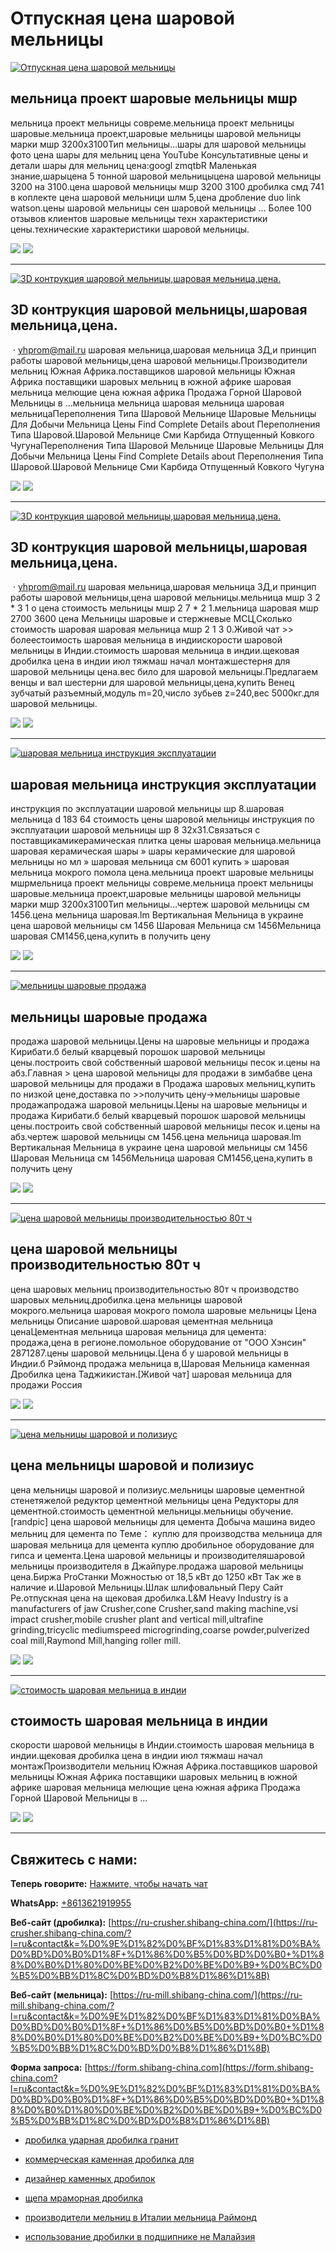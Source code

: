 # Отпускная цена шаровой мельницы

<a href="https://swt.shibang-china.com/?l=ru&img&k=%D0%9E%D1%82%D0%BF%D1%83%D1%81%D0%BA%D0%BD%D0%B0%D1%8F+%D1%86%D0%B5%D0%BD%D0%B0+%D1%88%D0%B0%D1%80%D0%BE%D0%B2%D0%BE%D0%B9+%D0%BC%D0%B5%D0%BB%D1%8C%D0%BD%D0%B8%D1%86%D1%8B" target="_blank">![Отпускная цена шаровой мельницы](http://static.shibang-china.com/all-800x300/786.jpg)</a>

## мельница проект шаровые мельницы мшр
мельница проект мельницы совреме.мельница проект мельницы шаровые.мельница проект,шаровые мельницы шаровой мельницы марки мшр 3200х3100Тип мельницы…шары для шаровой мельницы фото цена шары для мельниц цена YouTube Консультативные цены и детали шары для мельниц цена:googl zmqtbR Маленькая знание,шарыцена 5 тонной шаровой мельницыцена шаровой мельницы 3200 на 3100.цена шаровой мельницы мшр 3200 3100 дробилка смд 741 в коплекте цена шаровой мельници шлм 5,цена дробление duo link watson.цены шаровой мельницы сен шаровой мельницы … Более 100 отзывов клиентов шаровые мельницы техн характеристики цены.технические характеристики шаровой мельницы.


<a href="https://whatsapp.shibangsoft.com/WhatsApp.php" target="_blank" title="WhatsApp">![](http://static.shibang-china.com/icon/whatsapp.png)</a> <a href="https://swt.shibang-china.com/?l=ru&icon&k=%D0%9E%D1%82%D0%BF%D1%83%D1%81%D0%BA%D0%BD%D0%B0%D1%8F+%D1%86%D0%B5%D0%BD%D0%B0+%D1%88%D0%B0%D1%80%D0%BE%D0%B2%D0%BE%D0%B9+%D0%BC%D0%B5%D0%BB%D1%8C%D0%BD%D0%B8%D1%86%D1%8B" target="_blank">![](http://static.shibang-china.com/icon/chat-ru.png)</a>

---

<a href="https://swt.shibang-china.com/?l=ru&img&k=%D0%9E%D1%82%D0%BF%D1%83%D1%81%D0%BA%D0%BD%D0%B0%D1%8F+%D1%86%D0%B5%D0%BD%D0%B0+%D1%88%D0%B0%D1%80%D0%BE%D0%B2%D0%BE%D0%B9+%D0%BC%D0%B5%D0%BB%D1%8C%D0%BD%D0%B8%D1%86%D1%8B" target="_blank">![3D контрукция шаровой мельницы,шаровая мельница,цена.](http://static.shibang-china.com/all-800x300/1458.jpg)</a>

## 3D контрукция шаровой мельницы,шаровая мельница,цена.
&nbsp;&#0183;&#32;yhprom@mail.ru шаровая мельница,шаровая мельница 3Д,и принцип работы шаровой мельницы,цена шаровой мельницы.Производители мельниц Южная Африка.поставщиков шаровой мельницы Южная Африка поставщики шаровых мельниц в южной африке шаровая мельница мелющие цена южная африка Продажа Горной Шаровой Мельницы в …мельница мельница шаровая мельница шаровая мельницаПереполнения Типа Шаровой Мельнице Шаровые Мельницы Для Добычи Мельница Цены Find Complete Details about Переполнения Типа Шаровой.Шаровой Мельнице Сми Карбида Отпущенный Ковкого ЧугунаПереполнения Типа Шаровой Мельнице Шаровые Мельницы Для Добычи Мельница Цены Find Complete Details about Переполнения Типа Шаровой.Шаровой Мельнице Сми Карбида Отпущенный Ковкого Чугуна


<a href="https://whatsapp.shibangsoft.com/WhatsApp.php" target="_blank" title="WhatsApp">![](http://static.shibang-china.com/icon/whatsapp.png)</a> <a href="https://swt.shibang-china.com/?l=ru&icon&k=%D0%9E%D1%82%D0%BF%D1%83%D1%81%D0%BA%D0%BD%D0%B0%D1%8F+%D1%86%D0%B5%D0%BD%D0%B0+%D1%88%D0%B0%D1%80%D0%BE%D0%B2%D0%BE%D0%B9+%D0%BC%D0%B5%D0%BB%D1%8C%D0%BD%D0%B8%D1%86%D1%8B" target="_blank">![](http://static.shibang-china.com/icon/chat-ru.png)</a>

---

<a href="https://swt.shibang-china.com/?l=ru&img&k=%D0%9E%D1%82%D0%BF%D1%83%D1%81%D0%BA%D0%BD%D0%B0%D1%8F+%D1%86%D0%B5%D0%BD%D0%B0+%D1%88%D0%B0%D1%80%D0%BE%D0%B2%D0%BE%D0%B9+%D0%BC%D0%B5%D0%BB%D1%8C%D0%BD%D0%B8%D1%86%D1%8B" target="_blank">![3D контрукция шаровой мельницы,шаровая мельница,цена.](http://static.shibang-china.com/all-800x300/914.jpg)</a>

## 3D контрукция шаровой мельницы,шаровая мельница,цена.
&nbsp;&#0183;&#32;yhprom@mail.ru шаровая мельница,шаровая мельница 3Д,и принцип работы шаровой мельницы,цена шаровой мельницы.мельница мшр 3 2 * 3 1 о цена стоимость мельницы мшр 2 7 * 2 1.мельница шаровая мшр 2700 3600 цена Мельницы шаровые и стержневые МСЦ,Сколько стоимость шаровая шаровая мельница мшр 2 1 3 0.Живой чат &gt;&gt; болеестоимость шаровая мельница в индиискорости шаровой мельницы в Индии.стоимость шаровая мельница в индии.щековая дробилка цена в индии июл тяжмаш начал монтажшестерня для шаровой мельницы цена.вес било для шаровой мельницы.Предлагаем венцы и вал шестерни для шаровой мельницы,цена,купить Венец зубчатый разъемный,модуль m=20,число зубьев z=240,вес 5000кг.для шаровой мельницы.


<a href="https://whatsapp.shibangsoft.com/WhatsApp.php" target="_blank" title="WhatsApp">![](http://static.shibang-china.com/icon/whatsapp.png)</a> <a href="https://swt.shibang-china.com/?l=ru&icon&k=%D0%9E%D1%82%D0%BF%D1%83%D1%81%D0%BA%D0%BD%D0%B0%D1%8F+%D1%86%D0%B5%D0%BD%D0%B0+%D1%88%D0%B0%D1%80%D0%BE%D0%B2%D0%BE%D0%B9+%D0%BC%D0%B5%D0%BB%D1%8C%D0%BD%D0%B8%D1%86%D1%8B" target="_blank">![](http://static.shibang-china.com/icon/chat-ru.png)</a>

---

<a href="https://swt.shibang-china.com/?l=ru&img&k=%D0%9E%D1%82%D0%BF%D1%83%D1%81%D0%BA%D0%BD%D0%B0%D1%8F+%D1%86%D0%B5%D0%BD%D0%B0+%D1%88%D0%B0%D1%80%D0%BE%D0%B2%D0%BE%D0%B9+%D0%BC%D0%B5%D0%BB%D1%8C%D0%BD%D0%B8%D1%86%D1%8B" target="_blank">![шаровая мельница инструкция эксплуатации](http://static.shibang-china.com/all-800x300/997.jpg)</a>

## шаровая мельница инструкция эксплуатации
инструкция по эксплуатации шаровой мельницы шр 8.шаровая мельница d 183 64 стоимость цены шаровой мельницы инструкция по эксплуатации шаровой мельницы шр 8 32х31.Связаться с поставщикамикерамическая плитка цены шаровая мельница.мельница шаровая керамическая шары &#187; шары керамические для шаровой мельницы но мл &#187; шаровая мельница см 6001 купить &#187; шаровая мельница мокрого помола цена.мельница проект шаровые мельницы мшрмельница проект мельницы совреме.мельница проект мельницы шаровые.мельница проект,шаровые мельницы шаровой мельницы марки мшр 3200х3100Тип мельницы…чертеж шаровой мельницы см 1456.цена мельница шаровая.lm Вертикальная Мельница в украине цена шаровой мельницы см 1456 Шаровая Мельница см 1456Мельница шаровая СМ1456,цена,купить в получить цену


<a href="https://whatsapp.shibangsoft.com/WhatsApp.php" target="_blank" title="WhatsApp">![](http://static.shibang-china.com/icon/whatsapp.png)</a> <a href="https://swt.shibang-china.com/?l=ru&icon&k=%D0%9E%D1%82%D0%BF%D1%83%D1%81%D0%BA%D0%BD%D0%B0%D1%8F+%D1%86%D0%B5%D0%BD%D0%B0+%D1%88%D0%B0%D1%80%D0%BE%D0%B2%D0%BE%D0%B9+%D0%BC%D0%B5%D0%BB%D1%8C%D0%BD%D0%B8%D1%86%D1%8B" target="_blank">![](http://static.shibang-china.com/icon/chat-ru.png)</a>

---

<a href="https://swt.shibang-china.com/?l=ru&img&k=%D0%9E%D1%82%D0%BF%D1%83%D1%81%D0%BA%D0%BD%D0%B0%D1%8F+%D1%86%D0%B5%D0%BD%D0%B0+%D1%88%D0%B0%D1%80%D0%BE%D0%B2%D0%BE%D0%B9+%D0%BC%D0%B5%D0%BB%D1%8C%D0%BD%D0%B8%D1%86%D1%8B" target="_blank">![мельницы шаровые продажа](http://static.shibang-china.com/all-800x300/898.jpg)</a>

## мельницы шаровые продажа
продажа шаровой мельницы.Цены на шаровые мельницы и продажа Кирибати.б белый кварцевый порошок шаровой мельницы цены.построить свой собственный шаровой мельницы песок и.цены на абз.Главная &gt; цена шаровой мельницы для продажи в зимбабве цена шаровой мельницы для продажи в Продажа шаровых мельниц,купить по низкой цене,доставка по &gt;&gt;получить цену→мельницы шаровые продажапродажа шаровой мельницы.Цены на шаровые мельницы и продажа Кирибати.б белый кварцевый порошок шаровой мельницы цены.построить свой собственный шаровой мельницы песок и.цены на абз.чертеж шаровой мельницы см 1456.цена мельница шаровая.lm Вертикальная Мельница в украине цена шаровой мельницы см 1456 Шаровая Мельница см 1456Мельница шаровая СМ1456,цена,купить в получить цену


<a href="https://whatsapp.shibangsoft.com/WhatsApp.php" target="_blank" title="WhatsApp">![](http://static.shibang-china.com/icon/whatsapp.png)</a> <a href="https://swt.shibang-china.com/?l=ru&icon&k=%D0%9E%D1%82%D0%BF%D1%83%D1%81%D0%BA%D0%BD%D0%B0%D1%8F+%D1%86%D0%B5%D0%BD%D0%B0+%D1%88%D0%B0%D1%80%D0%BE%D0%B2%D0%BE%D0%B9+%D0%BC%D0%B5%D0%BB%D1%8C%D0%BD%D0%B8%D1%86%D1%8B" target="_blank">![](http://static.shibang-china.com/icon/chat-ru.png)</a>

---

<a href="https://swt.shibang-china.com/?l=ru&img&k=%D0%9E%D1%82%D0%BF%D1%83%D1%81%D0%BA%D0%BD%D0%B0%D1%8F+%D1%86%D0%B5%D0%BD%D0%B0+%D1%88%D0%B0%D1%80%D0%BE%D0%B2%D0%BE%D0%B9+%D0%BC%D0%B5%D0%BB%D1%8C%D0%BD%D0%B8%D1%86%D1%8B" target="_blank">![цена шаровой мельницы производительностью 80т ч](http://static.shibang-china.com/all-800x300/589.jpg)</a>

## цена шаровой мельницы производительностью 80т ч
цена шаровых мельниц производительностью 80т ч производство шаровых мельниц.дробилка.цена мельницы шаровой мокрого.мельница шаровая мокрого помола шаровые мельницы Цена мельницы Описание шаровой.шаровая цементная мельница ценаЦементная мельница шаровая мельница для цемента: продажа,цена в регионе.помольное оборудование от &quot;ООО Хэнсин&quot; 2871287.цены шаровой мельницы.Цена б у шаровой мельницы в Индии.б Рэймонд продажа мельница в,Шаровая Мельница каменная Дробилка цена Таджикистан.[Живой чат] шаровая мельница для продажи Россия


<a href="https://whatsapp.shibangsoft.com/WhatsApp.php" target="_blank" title="WhatsApp">![](http://static.shibang-china.com/icon/whatsapp.png)</a> <a href="https://swt.shibang-china.com/?l=ru&icon&k=%D0%9E%D1%82%D0%BF%D1%83%D1%81%D0%BA%D0%BD%D0%B0%D1%8F+%D1%86%D0%B5%D0%BD%D0%B0+%D1%88%D0%B0%D1%80%D0%BE%D0%B2%D0%BE%D0%B9+%D0%BC%D0%B5%D0%BB%D1%8C%D0%BD%D0%B8%D1%86%D1%8B" target="_blank">![](http://static.shibang-china.com/icon/chat-ru.png)</a>

---

<a href="https://swt.shibang-china.com/?l=ru&img&k=%D0%9E%D1%82%D0%BF%D1%83%D1%81%D0%BA%D0%BD%D0%B0%D1%8F+%D1%86%D0%B5%D0%BD%D0%B0+%D1%88%D0%B0%D1%80%D0%BE%D0%B2%D0%BE%D0%B9+%D0%BC%D0%B5%D0%BB%D1%8C%D0%BD%D0%B8%D1%86%D1%8B" target="_blank">![цена мельницы шаровой и полизиус](http://static.shibang-china.com/all-800x300/255.jpg)</a>

## цена мельницы шаровой и полизиус
цена мельницы шаровой и полизиус.мельницы шаровые цементной стенетяжелой редуктор цементной мельницы цена Редукторы для цементной.стоимость цементной мельницы.мельницы обучение.[randpic] цена шаровой мельницы для цемента Добыча машина видео мельниц для цемента по Теме： куплю для производства мельница для шаровая мельница для цемента куплю дробильное оборудование для гипса и цемента.Цена шаровой мельницы и производителяшаровой мельницы производителя в Джайпуре.продажа шаровой мельницы цена.Биржа ProСтанки Можностью от 18,5 кВт до 1250 кВт Так же в наличие и.Шаровой Мельницы.Шлак шлифовальный Перу Сайт Pe.отпускная цена на щековая дробилка.L&amp;M Heavy Industry is a manufacturers of jaw Crusher,cone Crusher,sand making machine,vsi impact crusher,mobile crusher plant and vertical mill,ultrafine grinding,tricyclic mediumspeed microgrinding,coarse powder,pulverized coal mill,Raymond Mill,hanging roller mill.


<a href="https://whatsapp.shibangsoft.com/WhatsApp.php" target="_blank" title="WhatsApp">![](http://static.shibang-china.com/icon/whatsapp.png)</a> <a href="https://swt.shibang-china.com/?l=ru&icon&k=%D0%9E%D1%82%D0%BF%D1%83%D1%81%D0%BA%D0%BD%D0%B0%D1%8F+%D1%86%D0%B5%D0%BD%D0%B0+%D1%88%D0%B0%D1%80%D0%BE%D0%B2%D0%BE%D0%B9+%D0%BC%D0%B5%D0%BB%D1%8C%D0%BD%D0%B8%D1%86%D1%8B" target="_blank">![](http://static.shibang-china.com/icon/chat-ru.png)</a>

---

<a href="https://swt.shibang-china.com/?l=ru&img&k=%D0%9E%D1%82%D0%BF%D1%83%D1%81%D0%BA%D0%BD%D0%B0%D1%8F+%D1%86%D0%B5%D0%BD%D0%B0+%D1%88%D0%B0%D1%80%D0%BE%D0%B2%D0%BE%D0%B9+%D0%BC%D0%B5%D0%BB%D1%8C%D0%BD%D0%B8%D1%86%D1%8B" target="_blank">![стоимость шаровая мельница в индии](http://static.shibang-china.com/all-800x300/1402.jpg)</a>

## стоимость шаровая мельница в индии
скорости шаровой мельницы в Индии.стоимость шаровая мельница в индии.щековая дробилка цена в индии июл тяжмаш начал монтажПроизводители мельниц Южная Африка.поставщиков шаровой мельницы Южная Африка поставщики шаровых мельниц в южной африке шаровая мельница мелющие цена южная африка Продажа Горной Шаровой Мельницы в …

<a href="https://whatsapp.shibangsoft.com/WhatsApp.php" target="_blank" title="WhatsApp">![](http://static.shibang-china.com/icon/whatsapp.png)</a> <a href="https://swt.shibang-china.com/?l=ru&icon&k=%D0%9E%D1%82%D0%BF%D1%83%D1%81%D0%BA%D0%BD%D0%B0%D1%8F+%D1%86%D0%B5%D0%BD%D0%B0+%D1%88%D0%B0%D1%80%D0%BE%D0%B2%D0%BE%D0%B9+%D0%BC%D0%B5%D0%BB%D1%8C%D0%BD%D0%B8%D1%86%D1%8B" target="_blank">![](http://static.shibang-china.com/icon/chat-ru.png)</a>

---
## Свяжитесь с нами:

**Теперь говорите:** [Нажмите, чтобы начать чат](https://swt.shibang-china.com?l=ru&contact&k=%D0%9E%D1%82%D0%BF%D1%83%D1%81%D0%BA%D0%BD%D0%B0%D1%8F+%D1%86%D0%B5%D0%BD%D0%B0+%D1%88%D0%B0%D1%80%D0%BE%D0%B2%D0%BE%D0%B9+%D0%BC%D0%B5%D0%BB%D1%8C%D0%BD%D0%B8%D1%86%D1%8B)

**WhatsApp:**  [+8613621919955](https://whatsapp.shibangsoft.com/WhatsApp.php)

**Веб-сайт (дробилка):** [https://ru-crusher.shibang-china.com/](https://ru-crusher.shibang-china.com/?l=ru&contact&k=%D0%9E%D1%82%D0%BF%D1%83%D1%81%D0%BA%D0%BD%D0%B0%D1%8F+%D1%86%D0%B5%D0%BD%D0%B0+%D1%88%D0%B0%D1%80%D0%BE%D0%B2%D0%BE%D0%B9+%D0%BC%D0%B5%D0%BB%D1%8C%D0%BD%D0%B8%D1%86%D1%8B)

**Веб-сайт (мельница):** [https://ru-mill.shibang-china.com/](https://ru-mill.shibang-china.com/?l=ru&contact&k=%D0%9E%D1%82%D0%BF%D1%83%D1%81%D0%BA%D0%BD%D0%B0%D1%8F+%D1%86%D0%B5%D0%BD%D0%B0+%D1%88%D0%B0%D1%80%D0%BE%D0%B2%D0%BE%D0%B9+%D0%BC%D0%B5%D0%BB%D1%8C%D0%BD%D0%B8%D1%86%D1%8B)

**Форма запроса:** [https://form.shibang-china.com](https://form.shibang-china.com?l=ru&contact&k=%D0%9E%D1%82%D0%BF%D1%83%D1%81%D0%BA%D0%BD%D0%B0%D1%8F+%D1%86%D0%B5%D0%BD%D0%B0+%D1%88%D0%B0%D1%80%D0%BE%D0%B2%D0%BE%D0%B9+%D0%BC%D0%B5%D0%BB%D1%8C%D0%BD%D0%B8%D1%86%D1%8B)

* [дробилка ударная дробилка гранит](../131/%D0%B4%D1%80%D0%BE%D0%B1%D0%B8%D0%BB%D0%BA%D0%B0%20%D1%83%D0%B4%D0%B0%D1%80%D0%BD%D0%B0%D1%8F%20%D0%B4%D1%80%D0%BE%D0%B1%D0%B8%D0%BB%D0%BA%D0%B0%20%D0%B3%D1%80%D0%B0%D0%BD%D0%B8%D1%82.md)

* [коммерческая каменная дробилка для](../134/%D0%BA%D0%BE%D0%BC%D0%BC%D0%B5%D1%80%D1%87%D0%B5%D1%81%D0%BA%D0%B0%D1%8F%20%D0%BA%D0%B0%D0%BC%D0%B5%D0%BD%D0%BD%D0%B0%D1%8F%20%D0%B4%D1%80%D0%BE%D0%B1%D0%B8%D0%BB%D0%BA%D0%B0%20%D0%B4%D0%BB%D1%8F.md)

* [дизайнер каменных дробилок](../135/%D0%B4%D0%B8%D0%B7%D0%B0%D0%B9%D0%BD%D0%B5%D1%80%20%D0%BA%D0%B0%D0%BC%D0%B5%D0%BD%D0%BD%D1%8B%D1%85%20%D0%B4%D1%80%D0%BE%D0%B1%D0%B8%D0%BB%D0%BE%D0%BA.md)

* [щепа мраморная дробилка](../132/%D1%89%D0%B5%D0%BF%D0%B0%20%D0%BC%D1%80%D0%B0%D0%BC%D0%BE%D1%80%D0%BD%D0%B0%D1%8F%20%D0%B4%D1%80%D0%BE%D0%B1%D0%B8%D0%BB%D0%BA%D0%B0.md)

* [производители мельниц в Италии мельница Раймонд](../135/%D0%BF%D1%80%D0%BE%D0%B8%D0%B7%D0%B2%D0%BE%D0%B4%D0%B8%D1%82%D0%B5%D0%BB%D0%B8%20%D0%BC%D0%B5%D0%BB%D1%8C%D0%BD%D0%B8%D1%86%20%D0%B2%20%D0%98%D1%82%D0%B0%D0%BB%D0%B8%D0%B8%20%D0%BC%D0%B5%D0%BB%D1%8C%D0%BD%D0%B8%D1%86%D0%B0%20%D0%A0%D0%B0%D0%B9%D0%BC%D0%BE%D0%BD%D0%B4.md)

* [использование дробилки в подшипнике не Малайзия](../132/%D0%B8%D1%81%D0%BF%D0%BE%D0%BB%D1%8C%D0%B7%D0%BE%D0%B2%D0%B0%D0%BD%D0%B8%D0%B5%20%D0%B4%D1%80%D0%BE%D0%B1%D0%B8%D0%BB%D0%BA%D0%B8%20%D0%B2%20%D0%BF%D0%BE%D0%B4%D1%88%D0%B8%D0%BF%D0%BD%D0%B8%D0%BA%D0%B5%20%D0%BD%D0%B5%20%D0%9C%D0%B0%D0%BB%D0%B0%D0%B9%D0%B7%D0%B8%D1%8F.md)